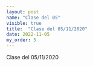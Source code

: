 ```yaml
---
layout: post
name: "Clase del 05"
visible: true
title:  "Clase del 05/11/2020"
date: 2022-11-05
my_order: 5
---
```

Clase del 05/11/2020

